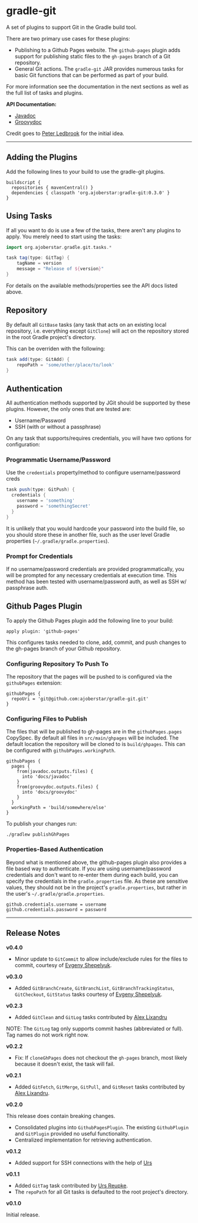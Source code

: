 # gradle-git

A set of plugins to support Git in the Gradle build tool.

There are two primary use cases for these plugins:
* Publishing to a Github Pages website.  The `github-pages` plugin adds support
for publishing static files to the `gh-pages` branch of a Git repository.
* General Git actions.  The `gradle-git` JAR provides numerous tasks
for basic Git functions that can be performed as part of your build.

For more information see the documentation in the next sections as well as
the full list of tasks and plugins.

**API Documentation:**

* [Javadoc](http://ajoberstar.org/gradle-git/docs/javadoc)
* [Groovydoc](http://ajoberstar.org/gradle-git/docs/groovydoc)

Credit goes to [Peter Ledbrook](https://github.com/pledbrook) for the initial idea.

---

## Adding the Plugins

Add the following lines to your build to use the gradle-git plugins.

    buildscript {
      repositories { mavenCentral() }
      dependencies { classpath 'org.ajoberstar:gradle-git:0.3.0' }
    }

## Using Tasks

If all you want to do is use a few of the tasks, there aren't any plugins
to apply.  You merely need to start using the tasks:

```groovy
import org.ajoberstar.gradle.git.tasks.*

task tag(type: GitTag) {
	tagName = version
	message = "Release of ${version}"
}
```

For details on the available methods/properties see the API docs listed above.

## Repository

By default all `GitBase` tasks (any task that acts on an existing local
repository, i.e. everything except `GitClone`) will act on the repository
stored in the root Gradle project's directory.

This can be overriden with the following:

```groovy
task add(type: GitAdd) {
	repoPath = 'some/other/place/to/look'
}
```

## Authentication

All authentication methods supported by JGit should be supported by these
plugins.  However, the only ones that are tested are:
* Username/Password
* SSH (with or without a passphrase)

On any task that supports/requires credentials, you will have two options for
configuration:

### Programmatic Username/Password

Use the `credentials` property/method to configure username/password creds

```groovy
task push(type: GitPush) {
  credentials {
    username = 'something'
    password = 'somethingSecret'
  }
}
```

It is unlikely that you would hardcode your password into the build file, so
you should store these in another file, such as the user level Gradle properties
(`~/.gradle/gradle.properties`).

### Prompt for Credentials

If no username/password credentials are provided programmatically, you will be
prompted for any necessary credentials at execution time.  This method has been
tested with username/password auth, as well as SSH w/ passphrase auth.

## Github Pages Plugin

To apply the Github Pages plugin add the following line to your build:

    apply plugin: 'github-pages'

This configures tasks needed to clone, add, commit, and push changes to the
gh-pages branch of your Github repository.

### Configuring Repository To Push To

The repository that the pages will be pushed to is configured via the
`githubPages` extension:

```
githubPages {
  repoUri = 'git@github.com:ajoberstar/gradle-git.git'
}
```

### Configuring Files to Publish

The files that will be published to gh-pages are in the `githubPages.pages`
CopySpec. By default all files in `src/main/ghpages` will be included. The
default location the repository will be cloned to is `build/ghpages`. This
can be configured with `githubPages.workingPath`.

```
githubPages {
  pages {
    from(javadoc.outputs.files) {
      into 'docs/javadoc'
    }
    from(groovydoc.outputs.files) {
      into 'docs/groovydoc'
    }
  }
  workingPath = 'build/somewhere/else'
}
```

To publish your changes run:

```
./gradlew publishGhPages
```

### Properties-Based Authentication

Beyond what is mentioned above, the github-pages plugin also provides a
file based way to authenticate.  If you are using username/password
credentials and don't want to re-enter them during each build, you can
specify the credentials in the `gradle.properties` file.  As these are
sensitive values, they should not be in the project's `gradle.properties`,
but rather in the user's `~/.gradle/gradle.properties`.

```
github.credentials.username = username
github.credentials.password = password
```

---

## Release Notes

**v0.4.0**

* Minor update to `GitCommit` to allow include/exclude rules for the files to commit, courtesy of [Evgeny Shepelyuk](https://github.com/eshepelyuk).

**v0.3.0**

* Added `GitBranchCreate`, `GitBranchList`, `GitBranchTrackingStatus`, `GitCheckout`, `GitStatus`
tasks courtesy of [Evgeny Shepelyuk](https://github.com/eshepelyuk).

**v0.2.3**

* Added `GitClean` and `GitLog` tasks contributed by [Alex Lixandru](https://github.com/alixandru)

NOTE: The `GitLog` tag only supports commit hashes (abbreviated or full).  Tag names do not work
right now.

**v0.2.2**

* Fix: If `cloneGhPages` does not checkout the `gh-pages` branch, most likely because it doesn't
exist, the task will fail.

**v0.2.1**

* Added `GitFetch`, `GitMerge`, `GitPull`, and `GitReset` tasks contributed
by [Alex Lixandru](https://github.com/alixandru).

**v0.2.0**

This release does contain breaking changes.

* Consolidated plugins into `GithubPagesPlugin`.  The existing `GithubPlugin`
and `GitPlugin` provided no useful functionality.
* Centralized implementation for retrieving authentication.

**v0.1.2**

* Added support for SSH connections with the help of [Urs](https://github.com/UrsKR)

**v0.1.1**

* Added `GitTag` task contributed by [Urs Reupke](https://github.com/UrsKR).
* The `repoPath` for all Git tasks is defaulted to the root project's directory.

**v0.1.0**

Initial release.

